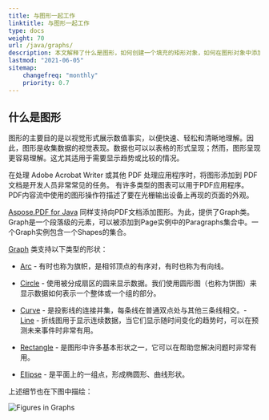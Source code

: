 ```yaml
---
title: 与图形一起工作 
linktitle: 与图形一起工作
type: docs
weight: 70
url: /java/graphs/
description: 本文解释了什么是图形，如何创建一个填充的矩形对象，如何在图形对象中添加文本，如何向 PDF 添加线条对象等。
lastmod: "2021-06-05"
sitemap:
    changefreq: "monthly"
    priority: 0.7
---
```


## 什么是图形

图形的主要目的是以视觉形式展示数值事实，以便快速、轻松和清晰地理解。因此，图形是收集数据的视觉表现。数据也可以以表格的形式呈现；然而，图形呈现更容易理解。这尤其适用于需要显示趋势或比较的情况。

在处理 Adobe Acrobat Writer 或其他 PDF 处理应用程序时，将图形添加到 PDF 文档是开发人员非常常见的任务。
 有许多类型的图表可以用于PDF应用程序。PDF内容流中使用的图形操作符描述了要在光栅输出设备上再现的页面的外观。

[Aspose.PDF for Java](/pdf/java/) 同样支持向PDF文档添加图形。为此，提供了Graph类。Graph是一个段落级的元素，可以被添加到Page实例中的Paragraphs集合中。一个Graph实例包含一个Shapes的集合。

[Graph](https://reference.aspose.com/pdf/java/com.aspose.pdf.drawing/Graph) 类支持以下类型的形状：

- [Arc](/pdf/java/add-arc/) - 有时也称为旗帜，是相邻顶点的有序对，有时也称为有向线。
- [Circle](/pdf/java/add-circle/) - 使用被分成扇区的圆来显示数据。我们使用圆形图（也称为饼图）来显示数据如何表示一个整体或一个组的部分。

- [Curve](/pdf/java/add-curve/) - 是投影线的连接并集，每条线在普通双点处与其他三条线相交。- [Line](/pdf/java/add-line) - 折线图用于显示连续数据，当它们显示随时间变化的趋势时，可以在预测未来事件时非常有用。
- [Rectangle](/pdf/java/add-rectangle/) - 是图形中许多基本形状之一，它可以在帮助您解决问题时非常有用。
- [Ellipse](/pdf/java/add-ellipse/) - 是平面上的一组点，形成椭圆形、曲线形状。

上述细节也在下图中描绘：

![Figures in Graphs](graph.png)